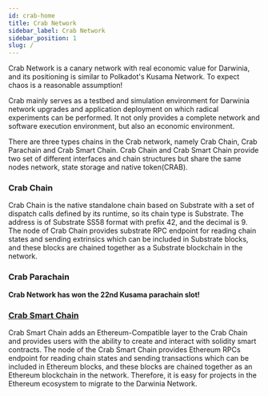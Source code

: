 ```yaml
---
id: crab-home
title: Crab Network
sidebar_label: Crab Network
sidebar_position: 1
slug: /
---
```


Crab Network is a canary network with real economic value for Darwinia, and its positioning is similar to Polkadot's Kusama Network. To expect chaos is a reasonable assumption!

Crab mainly serves as a testbed and simulation environment for Darwinia network upgrades and application deployment on which radical experiments can be performed. It not only provides a complete network and software execution environment, but also an economic environment.

There are three types chains in the Crab network, namely Crab Chain, Crab Parachain and Crab Smart Chain. Crab Chain and Crab Smart Chain provide two set of different interfaces and chain structures but share the same nodes network, state storage and native token(CRAB).

### Crab Chain

Crab Chain is the native standalone chain based on Substrate with a set of dispatch calls defined by its runtime, so its chain type is Substrate. The address is of Substrate SS58 format with prefix 42, and the decimal is 9. The node of Crab Chain provides substrate RPC endpoint for reading chain states and sending extrinsics which can be included in Substrate blocks, and these blocks are chained together as a Substrate blockchain in the network.

### Crab Parachain

**Crab Network has won the 22nd Kusama parachain slot!**

### [Crab Smart Chain](evm-compatible-crab-smart-chain/crab-introduction)

Crab Smart Chain adds an Ethereum-Compatible layer to the Crab Chain and provides users with the ability to create and interact with solidity smart contracts. The node of the Crab Smart Chain provides Ethereum RPCs endpoint for reading chain states and sending transactions which can be included in Ethereum blocks, and these blocks are chained together as an Ethereum blockchain in the network. Therefore, it is easy for projects in the Ethereum ecosystem to migrate to the Darwinia Network.